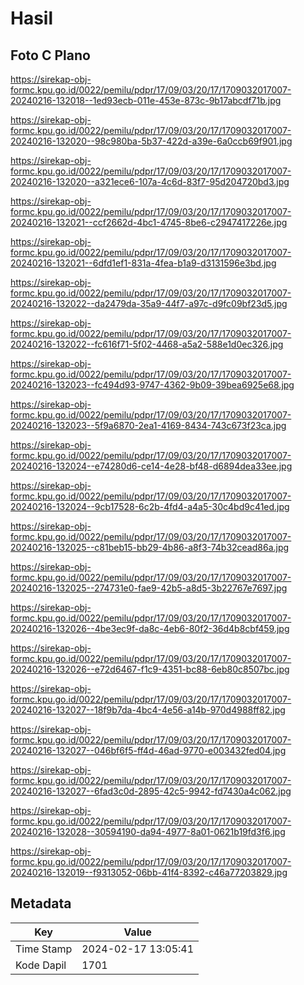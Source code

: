 # Hasil

## Foto C Plano

https://sirekap-obj-formc.kpu.go.id/0022/pemilu/pdpr/17/09/03/20/17/1709032017007-20240216-132018--1ed93ecb-011e-453e-873c-9b17abcdf71b.jpg

https://sirekap-obj-formc.kpu.go.id/0022/pemilu/pdpr/17/09/03/20/17/1709032017007-20240216-132020--98c980ba-5b37-422d-a39e-6a0ccb69f901.jpg

https://sirekap-obj-formc.kpu.go.id/0022/pemilu/pdpr/17/09/03/20/17/1709032017007-20240216-132020--a321ece6-107a-4c6d-83f7-95d204720bd3.jpg

https://sirekap-obj-formc.kpu.go.id/0022/pemilu/pdpr/17/09/03/20/17/1709032017007-20240216-132021--ccf2662d-4bc1-4745-8be6-c2947417226e.jpg

https://sirekap-obj-formc.kpu.go.id/0022/pemilu/pdpr/17/09/03/20/17/1709032017007-20240216-132021--6dfd1ef1-831a-4fea-b1a9-d3131596e3bd.jpg

https://sirekap-obj-formc.kpu.go.id/0022/pemilu/pdpr/17/09/03/20/17/1709032017007-20240216-132022--da2479da-35a9-44f7-a97c-d9fc09bf23d5.jpg

https://sirekap-obj-formc.kpu.go.id/0022/pemilu/pdpr/17/09/03/20/17/1709032017007-20240216-132022--fc616f71-5f02-4468-a5a2-588e1d0ec326.jpg

https://sirekap-obj-formc.kpu.go.id/0022/pemilu/pdpr/17/09/03/20/17/1709032017007-20240216-132023--fc494d93-9747-4362-9b09-39bea6925e68.jpg

https://sirekap-obj-formc.kpu.go.id/0022/pemilu/pdpr/17/09/03/20/17/1709032017007-20240216-132023--5f9a6870-2ea1-4169-8434-743c673f23ca.jpg

https://sirekap-obj-formc.kpu.go.id/0022/pemilu/pdpr/17/09/03/20/17/1709032017007-20240216-132024--e74280d6-ce14-4e28-bf48-d6894dea33ee.jpg

https://sirekap-obj-formc.kpu.go.id/0022/pemilu/pdpr/17/09/03/20/17/1709032017007-20240216-132024--9cb17528-6c2b-4fd4-a4a5-30c4bd9c41ed.jpg

https://sirekap-obj-formc.kpu.go.id/0022/pemilu/pdpr/17/09/03/20/17/1709032017007-20240216-132025--c81beb15-bb29-4b86-a8f3-74b32cead86a.jpg

https://sirekap-obj-formc.kpu.go.id/0022/pemilu/pdpr/17/09/03/20/17/1709032017007-20240216-132025--274731e0-fae9-42b5-a8d5-3b22767e7697.jpg

https://sirekap-obj-formc.kpu.go.id/0022/pemilu/pdpr/17/09/03/20/17/1709032017007-20240216-132026--4be3ec9f-da8c-4eb6-80f2-36d4b8cbf459.jpg

https://sirekap-obj-formc.kpu.go.id/0022/pemilu/pdpr/17/09/03/20/17/1709032017007-20240216-132026--e72d6467-f1c9-4351-bc88-6eb80c8507bc.jpg

https://sirekap-obj-formc.kpu.go.id/0022/pemilu/pdpr/17/09/03/20/17/1709032017007-20240216-132027--18f9b7da-4bc4-4e56-a14b-970d4988ff82.jpg

https://sirekap-obj-formc.kpu.go.id/0022/pemilu/pdpr/17/09/03/20/17/1709032017007-20240216-132027--046bf6f5-ff4d-46ad-9770-e003432fed04.jpg

https://sirekap-obj-formc.kpu.go.id/0022/pemilu/pdpr/17/09/03/20/17/1709032017007-20240216-132027--6fad3c0d-2895-42c5-9942-fd7430a4c062.jpg

https://sirekap-obj-formc.kpu.go.id/0022/pemilu/pdpr/17/09/03/20/17/1709032017007-20240216-132028--30594190-da94-4977-8a01-0621b19fd3f6.jpg

https://sirekap-obj-formc.kpu.go.id/0022/pemilu/pdpr/17/09/03/20/17/1709032017007-20240216-132019--f9313052-06bb-41f4-8392-c46a77203829.jpg


## Metadata

| Key        | Value               |
| ---------- | ------------------- |
| Time Stamp | 2024-02-17 13:05:41 |
| Kode Dapil | 1701                |



